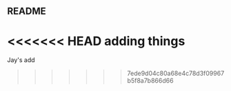 ## README

<<<<<<< HEAD
adding things
=======

Jay's add
>>>>>>> 7ede9d04c80a68e4c78d3f09967b5f8a7b866d66
